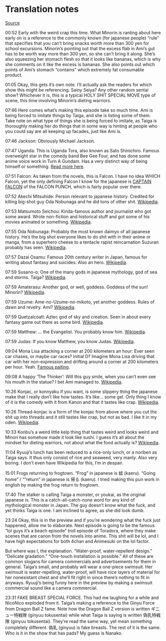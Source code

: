 # Translation notes

[Source](https://web.archive.org/web/20090426090039/http://qqkthx.org/2008/11/09/toradora-06)

00:52 Early with the weird crap this time. What Minorin is ranting about here early on is a reference to the commonly known (for japanese people) “rule” that specifies that you can’t bring snacks worth more than 300 yen for school excursions. Minorin’s pointing out that the excess flab in Ami’s gut has to be worth way more than 300 yen, so she can’t bring it along. She’s also squeezing her stomach flesh so that it looks like bananas, which is why she comments on it like the excess is bananas. She also points out which points of Ami’s stomach “contains” which extremely fat consumable product.

01:05 Okay, this gets it’s own note. I’ll actually ask the readers for which show this might be referencing. Sainy Seiya? Any other random sentai show? Whichever it is, this is a typical HOLY SHIT SPECIAL MOVE type of scene, this time involving Minorin’s dieting warriors.

07:46 Here comes what’s making this episode take so much time. Ami is being forced to imitate things by Taiga, and she is listing some of them. Take note on what type of things she is being forced to imitate, as Taiga is thoroughly making her do things that in some way is hinting at people who you could say are all keeping up facades, just like Ami is.

07:46 Jackson: Obviously Michael Jackson.

07:47 Uganda: This is Uganda Tora, also known as Sato Shinichiro. Famous overweight star in the comedy band Bee Gee Four, and has done some anime voice work in Turn A Gundam. Has a very distinct way of being himself or something. [Read more here](https://web.archive.org/web/20080902030452/http://asianmediawiki.com/Uganda_Tora).

07:51 Falcon: As taken from the novels, this is Falcon. I have no idea WHICH Falcon, yet the only defining Falcon I know for the japanese is [CAPTAIN FALCON](https://en.wikipedia.org/wiki/Captain_Falcon) of the FALCON PUNCH, which is fairly popular over there.

07:52 Akechi Mitsuhide: Person relevant to japanese history. Credited for killing big-shot guy Oda Nobunaga and he did tons of other shit. [Wikipedia](https://en.wikipedia.org/wiki/Akechi_Mitsuhide).

07:53 Matsumoto Seichou: Kinda-famous author and journalist who got some award. Wrote non-fiction and historical stuff and got some of his movies animated or something. [Wikipedia](https://en.wikipedia.org/wiki/Seicho_Matsumoto).

07:55 Oda Nobunaga: Probably the most known daimyo of all japanese history. He’s the big shot everyone likes to do shit with in their anime or manga, from a superhero cheese to a tentacle rapist reincarnation Suzuran probably has seen. [Wikipedia](https://en.wikipedia.org/wiki/Oda_Nobunaga).

07:57 Dazai Osamu: Famous 20th century writer in Japan, famous for writing about fantasy and suicides. Also an hero. [Wikipedia](https://en.wikipedia.org/wiki/Osamu_Dazai).

07:59 Susano-o: One of the many gods in japanese mythology, god of sea and storms. Taiga? [Wikipedia](https://en.wikipedia.org/wiki/Susanoo).

07:59 Amaterasu: Another god, or well, goddess. Goddess of the sun! Minorin? [Wikipedia](https://en.wikipedia.org/wiki/Amaterasu).

07:59 Uzume: Ame-no-Uzume-no-mikoto, yet another goddess. Rules of dawn and revelry. Ami? [Wikipedia](https://en.wikipedia.org/wiki/Ame-no-Uzume).

07:59 Quetzalcóatl: Aztec god of sky and creation. Seen in about every fantasy game out there as some bird. [Wikipedia](https://en.wikipedia.org/wiki/Quetzalcoatl).

07:59 Matthew: … the Evangelist. You probably know him. [Wikipedia](https://en.wikipedia.org/wiki/Matthew_the_Evangelist).

07:59 Judas: If you know Matthew, you know Judas. [Wikipedia](https://en.wikipedia.org/wiki/Judas_Iscariot).

09:04 Mona Lisa attacking a corner at 200 kilometers an hour: Ever seen car chases, or maybe car races? Initial D? Imagine Mona Lisa driving that car with her non-expression and drifting around a corner at 200 kilometers per hour. Yeah. [Famous paiting](https://en.wikipedia.org/wiki/Mona_Lisa).

09:08 A happy ‘The Thinker’: Will this guy smile, when you can’t even see his mouth in the statue? I bet Ami managed to. [Wikipedia](https://en.wikipedia.org/wiki/The_Thinker).

10:26 Konjac, or konnyaku if you want, is some slippery thing the japanese make that I really don’t like how tastes. It’s like… some gel. Only thing I know of it is the comedy with it from Kanon and that it tastes like crap. [Wikipedia](https://en.wikipedia.org/wiki/Konjac).

10:26 Thread-konjac is a form of the konjac from above where you cut the shit up into threads and it still tastes like crap, but not as bad. I like it in my oden. [Wikipedia](https://en.wikipedia.org/wiki/Ito_konnyaku).

10:33 Konbu’s a weird little kelp thing that tastes weird and looks weird and Minori has somehow made it look like sushi. I guess it’s all about the mindset for dieting warriors, not about what the food actually is? [Wikipedia](https://en.wikipedia.org/wiki/Konbu).

11:04 Ryuuji’s lunch has been reduced to a rice-only lunch, or a noriben as Taiga says. It thus only consist of rice and seaweed, very manly. Also very boring. I don’t even have Wikipedia for this, I’m in despair.

15:01 Frogs returning to frogtown. “Frog” in japanese is 蛙 (kaeru). “Going home” / “”return” in japanese is 帰る (kaeru). I tried making this pun work in english by making the frog return to frogtown.

17:40 The stalker is calling Taiga a monster, or youkai, as the original japanese is. This is a catch-all-catch-none word for any kind of mythological monster in Japan. The guy doesn’t know what the fuck, and yet thinks Taiga is one. I am inclined to agree, as she did look dumb.

23:24 Okay, this is in the preview and if you’re wondering what the fuck just happened, allow me to elaborate. Next episode is going to be the famous “lol guys it’s a beach episode” troll episode of Toradora, where they make scenes that are canon from the novels into anime. This shit will be lol, and I have high expectations for both 4chan and Animesuki on the lol factor.

But where was I, the explanation. “Water-proof, water-repellent design.” “Delicate gradation.” “One-touch installation is possible.” All of these are common slogans for camera commercials and advertisements for them in general. Taiga’s small, and probably will wear a one-piece swimsuit. Her swimsuit is water-repelling, water-proof, will have nice layers of material for her nonexistant chest and she’ll fit right in since there’s nothing to fit in anyways. Ryuuji’s being funny here in the preview by making a swimsuit commercial sound like a camera commercial.

23:31 FAKE BREAST SPECIAL FORCE. This had me laughing for a while and NicoNico exploded from it. Taiga’s making a reference to the Ginyu Force from Dragon Ball Z fame. Note how the Dragon Ball Z version is written ギニュー特戦隊 (ginyuu tokusentai) while what Taiga is saying is written 偽乳特戦隊 (ginyuu tokusentai). They’re read the same way, yet mean something completely different. 偽乳 (ginyuu) is fake breasts. The rest of it is the same. Who is it in the show that has pads? My guess is Nanako.
